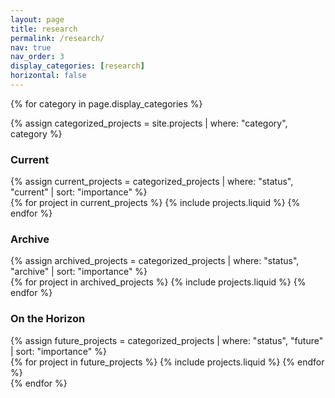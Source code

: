 ```yaml
---
layout: page
title: research
permalink: /research/
nav: true
nav_order: 3
display_categories: [research]
horizontal: false
---
```


<!-- pages/research.md -->
<div class="projects">
{% for category in page.display_categories %}

{% assign categorized_projects = site.projects | where: "category", category %}

  <h3 class="category">Current</h3>
  {% assign current_projects = categorized_projects | where: "status", "current" | sort: "importance" %}
  <div class="row row-cols-1 row-cols-md-3">
    {% for project in current_projects %}
      {% include projects.liquid %}
    {% endfor %}
  </div>

  <h3 class="category">Archive</h3>
  {% assign archived_projects = categorized_projects | where: "status", "archive" | sort: "importance" %}
  <div class="row row-cols-1 row-cols-md-3">
    {% for project in archived_projects %}
      {% include projects.liquid %}
    {% endfor %}
  </div>

  <h3 class="category">On the Horizon</h3>
  {% assign future_projects = categorized_projects | where: "status", "future" | sort: "importance" %}
  <div class="row row-cols-1 row-cols-md-3">
    {% for project in future_projects %}
      {% include projects.liquid %}
    {% endfor %}
  </div>
{% endfor %}
</div>
